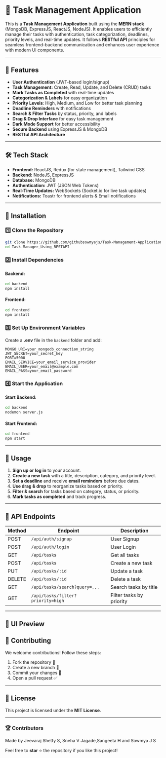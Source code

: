 # 📌 Task Management Application

This is a **Task Management Application** built using the **MERN stack** (MongoDB, ExpressJS, ReactJS, NodeJS). It enables users to efficiently manage their tasks with authentication, task categorization, deadlines, priority levels, and real-time updates. It follows **RESTful API** principles for seamless frontend-backend communication and enhances user experience with modern UI components.

---

## 🚀 Features

- **User Authentication** (JWT-based login/signup)
- **Task Management:** Create, Read, Update, and Delete (CRUD) tasks
- **Mark Tasks as Completed** with real-time updates
- **Categorization & Labels** for easy organization
- **Priority Levels**: High, Medium, and Low for better task planning
- **Deadline Reminders** with notifications
- **Search & Filter Tasks** by status, priority, and labels
- **Drag & Drop Interface** for easy task management
- **Dark Mode Support** for better accessibility
- **Secure Backend** using ExpressJS & MongoDB
- **RESTful API Architecture**

---

## 🛠️ Tech Stack

- **Frontend:** ReactJS, Redux (for state management), Tailwind CSS
- **Backend:** NodeJS, ExpressJS
- **Database:** MongoDB
- **Authentication:** JWT (JSON Web Tokens)
- **Real-Time Updates:** WebSockets (Socket.io for live task updates)
- **Notifications:** Toastr for frontend alerts & Email notifications

---

## 🔧 Installation

### 1️⃣ Clone the Repository

```sh
git clone https://github.com/githubsowmyajs/Task-Management-Application-Using-RESTful-API.git
cd Task-Manager_Using_RESTAPI
```

### 2️⃣ Install Dependencies

#### Backend:

```sh
cd backend
npm install
```

#### Frontend:

```sh
cd frontend
npm install
```

### 3️⃣ Set Up Environment Variables

Create a **.env** file in the `backend` folder and add:

```
MONGO_URI=your_mongodb_connection_string
JWT_SECRET=your_secret_key
PORT=5000
EMAIL_SERVICE=your_email_service_provider
EMAIL_USER=your_email@example.com
EMAIL_PASS=your_email_password
```

### 4️⃣ Start the Application

#### Start Backend:

```sh
cd backend
nodemon server.js
```

#### Start Frontend:

```sh
cd frontend
npm start
```

---

## 🎯 Usage

1. **Sign up or log in** to your account.
2. **Create a new task** with a title, description, category, and priority level.
3. **Set a deadline** and receive **email reminders** before due dates.
4. **Use drag & drop** to reorganize tasks based on priority.
5. **Filter & search** for tasks based on category, status, or priority.
6. **Mark tasks as completed** and track progress.

---

## 🔗 API Endpoints

| Method | Endpoint                          | Description              |
| ------ | --------------------------------- | ------------------------ |
| POST   | `/api/auth/signup`                | User Signup              |
| POST   | `/api/auth/login`                 | User Login               |
| GET    | `/api/tasks`                      | Get all tasks            |
| POST   | `/api/tasks`                      | Create a new task        |
| PUT    | `/api/tasks/:id`                  | Update a task            |
| DELETE | `/api/tasks/:id`                  | Delete a task            |
| GET    | `/api/tasks/search?query=...`     | Search tasks by title    |
| GET    | `/api/tasks/filter?priority=high` | Filter tasks by priority |

---

## 🎨 UI Preview



## 🤝 Contributing

We welcome contributions! Follow these steps:

1. Fork the repository 🍴
2. Create a new branch 🌿
3. Commit your changes 💾
4. Open a pull request ✅

---

## 📜 License

This project is licensed under the **MIT License**.

---

### 🏆 Contributors

Made by Jeevaraj Shetty S, Sneha V Jagade,Sangeeta H and Sowmya J S

Feel free to **star** ⭐ the repository if you like this project!

